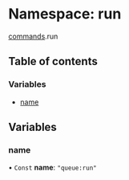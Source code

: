 # Namespace: run

[commands](commands.md).run

## Table of contents

### Variables

- [name](commands.run.md#name)

## Variables

### name

• `Const` **name**: ``"queue:run"``
